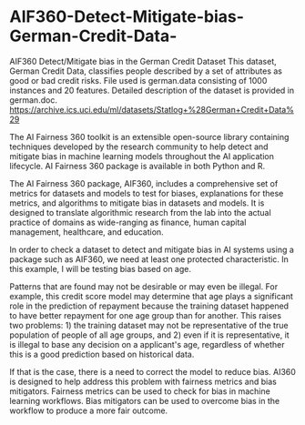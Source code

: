 # AIF360-Detect-Mitigate-bias-German-Credit-Data-
AIF360 Detect/Mitigate bias in the German Credit Dataset
This dataset, German Credit Data, classifies people described by a set of attributes as good or bad credit risks. File used is german.data consisting of 1000 instances and 20 features. Detailed description of the dataset is provided in german.doc. https://archive.ics.uci.edu/ml/datasets/Statlog+%28German+Credit+Data%29

The AI Fairness 360 toolkit is an extensible open-source library containing techniques developed by the research community to help detect and mitigate bias in machine learning models throughout the AI application lifecycle. AI Fairness 360 package is available in both Python and R.

The AI Fairness 360 package, AIF360, includes a comprehensive set of metrics for datasets and models to test for biases, explanations for these metrics, and algorithms to mitigate bias in datasets and models. It is designed to translate algorithmic research from the lab into the actual practice of domains as wide-ranging as finance, human capital management, healthcare, and education.

In order to check a dataset to detect and mitigate bias in AI systems using a package such as AIF360, we need at least one protected characteristic. In this example, I will be testing bias based on age.

Patterns that are found may not be desirable or may even be illegal. For example, this credit score model may determine that age plays a significant role in the prediction of repayment because the training dataset happened to have better repayment for one age group than for another. This raises two problems: 1) the training dataset may not be representative of the true population of people of all age groups, and 2) even if it is representative, it is illegal to base any decision on a applicant's age, regardless of whether this is a good prediction based on historical data.

If that is the case, there is a need to correct the model to reduce bias. AI360 is designed to help address this problem with fairness metrics and bias mitigators. Fairness metrics can be used to check for bias in machine learning workflows. Bias mitigators can be used to overcome bias in the workflow to produce a more fair outcome.
